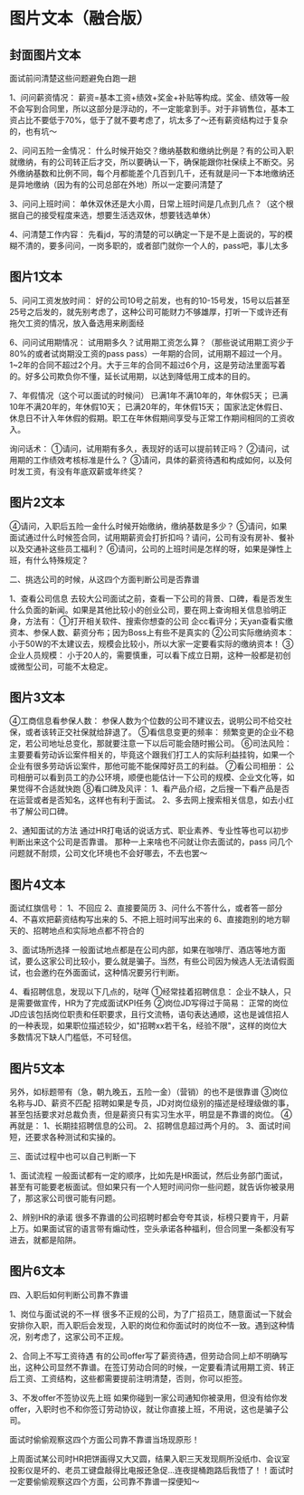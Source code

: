 # 图片文本（融合版）

## 封面图片文本

面试前问清楚这些问题避免白跑一趟

1、问问薪资情况：
薪资=基本工资+绩效+奖金+补贴等构成。奖金、绩效等一般不会写到合同里，所以这部分是浮动的，不一定能拿到手。对于非销售位，基本工资占比不要低于70%，低于了就不要考虑了，坑太多了～还有薪资结构过于复杂的，也有坑～

2、问问五险一金情况：
什么时候开始交？缴纳基数和缴纳比例是？有的公司入职就缴纳，有的公司转正后才交，所以要确认一下，确保能跟你社保续上不断交。另外缴纳基数和比例不同，每个月都能差个几百到几千，还有就是问一下本地缴纳还是异地缴纳（因为有的公司总部在外地）所以一定要问清楚了

3、问问上班时间：
单休双休还是大小周，日常上班时间是几点到几点？（这个根据自己的接受程度来选，想要生活选双休，想要钱选单休）

4、问清楚工作内容：
先看jd，写的清楚的可以确定一下是不是上面说的，写的模糊不清的，要多问问，一岗多职的，或者部门就你一个人的，pass吧，事儿太多

## 图片1文本

5、问问工资发放时间：
好的公司10号之前发，也有的10-15号发，15号以后甚至25号之后发的，就先别考虑了，这种公司可能财力不够雄厚，打听一下或许还有拖欠工资的情况，放入备选用来刷面经

6、问问试用期情况：
试用期多久？试用期工资怎么算？（那些说试用期工资少于80%的或者试岗期没工资的pass pass）一年期的合同，试用期不超过一个月。1~2年的合同不超过2个月。大于三年的合同不超过6个月，这是劳动法里面写着的。好多公司欺负你不懂，延长试用期，以达到降低用工成本的目的。

7、年假情况（这个可以面试的时候问）
已满1年不满10年的，年休假5天；
已满10年不满20年的，年休假10天；
已满20年的，年休假15天；
国家法定休假日、休息日不计入年休假的假期。职工在年休假期间享受与正常工作期间相同的工资收入。

询问话术：
①请问，试用期有多久，表现好的话可以提前转正吗？
②请问，试用期的工作绩效考核标准是什么？
③请问，具体的薪资待遇和构成如何，以及何时发工资，有没有年底双薪或年终奖？

## 图片2文本

④请问，入职后五险一金什么时候开始缴纳，缴纳基数是多少？
⑤请问，如果面试通过什么时候签合同，试用期薪资会打折扣吗？请问，公司有没有房补、餐补以及交通补这些员工福利？
⑥请问，公司的上班时间是怎样的呀，如果是弹性上班，有什么特殊规定？

二、挑选公司的时候，从这四个方面判断公司是否靠谱

1、查看公司信息
去较大公司面试之前，查看一下公司的背景、口碑，看是否发生什么负面的新闻。如果是其他比较小的创业公司，要在网上查询相关信息验明正身，方法有：
①打开相关软件、搜索你想查的公司
企cc看评分；天yan查看实缴资本、参保人数、薪资分布；因为Boss上有些不是真实的
②公司实际缴纳资本：
小于50W的不太建议去，规模会比较小，所以大家一定要看实际的缴纳资本！
③企业人员规模：
小于20人的，需要慎重，可以看下成立日期，这种一般都是初创或微型公司，可能不太稳定。

## 图片3文本

④工商信息看参保人数：
参保人数为个位数的公司不建议去，说明公司不给交社保，或者该转正交社保就给辞退了。
⑤看信息变更的频率：
频繁变更的企业不稳定，若公司地址总变化，那就要注意一下以后可能会随时搬公司。
⑥司法风险：
主要要看劳动诉讼案件相关的，毕竟这个跟我们打工人的实际利益挂钩，如果一个企业有很多劳动诉讼案件，那他可能不能保障好员工的利益。
⑦看公司相册：
公司相册可以看到员工的办公环境，顺便也能估计一下公司的规模、企业文化等，如果觉得不合适就快跑
⑧看口碑及风评：
1、看产品介绍，之后搜一下看产品是否在运营或者是否知名，这样也有利于面试。
2、多去网上搜索相关信息，如去小红书了解公司口碑。

2、通知面试的方法
通过HR打电话的说话方式、职业素养、专业性等也可以初步判断出来这个公司是否靠谱。
那种一上来啥也不问就让你去面试的，pass
问几个问题就不耐烦，公司文化环境也不会好哪去，不去也罢～

## 图片4文本

面试红旗信号：
1、不回应
2、直接要简历
3、问什么不答什么，或者答一部分
4、不喜欢把薪资结构写出来的
5、不把上班时间写出来的
6、直接跑别的地方聊天的、招聘地点和实际地点都不符合的

3、面试场所选择
一般面试地点都是在公司内部，如果在咖啡厅、酒店等地方面试，要么这家公司比较小，要么就是骗子。当然，有些公司因为候选人无法请假面试，也会邀约在外面面试，这种情况要另行判断。

4、看招聘信息，发现以下几点的，哒咩
①经常挂着招聘信息：
企业不缺人，只是需要做宣传，HR为了完成面试KPI任务
②岗位JD写得过于简易：
正常的岗位JD应该包括岗位职责和任职要求，且行文流畅，语句表达通顺，这也是诚信招人的一种表现，如果职位描述较少，如"招聘xx若干名，经验不限"，这样的岗位大多数情况下缺人门槛低，不可轻信。

## 图片5文本

另外，如标题带有（急，朝九晚五，五险一金）（营销）的也不是很靠谱
③岗位名称与JD、薪资不匹配
招聘如果是专员，JD对岗位级别的描述是经理级做的事，甚至包括要求对总裁负责，但是薪资只有实习生水平，明显是不靠谱的岗位。
④再就是：
1、长期挂招聘信息的公司。
2、招聘信息超过两个月的。
3、面试时间短，还要求各种测试和实操的。

三、面试过程中也可以自己判断一下

1、面试流程
一般面试都有一定的顺序，比如先是HR面试，然后业务部门面试，甚至有可能要老板面试。但如果只有一个人短时间问你一些问题，就告诉你被录用了，那这家公司很可能有问题。

2、辨别HR的承诺
很多不靠谱的公司招聘时都会夸夸其谈，标榜只要肯干，月薪上万。如果面试官的语言带有煽动性，空头承诺各种福利，但合同里一条都没有写进去，就都是陷阱。

## 图片6文本

四、入职后如何判断公司靠不靠谱

1、岗位与面试说的不一样
很多不正规的公司，为了广招员工，随意面试一下就会安排你入职，而入职后会发现，入职的岗位和你面试时的岗位不一致。遇到这种情况，别考虑了，这家公司不正规。

2、合同上不写工资待遇
有的公司offer写了薪资待遇，但劳动合同上却不明确写出，这种公司显然不靠谱。在签订劳动合同的时候，一定要看清试用期工资、转正后工资、工资结构，这些都需要提前注明清楚，否则，你可以拒签。

3、不发offer不签协议先上班
如果你碰到一家公司通知你被录用，但没有给你发offer，入职时也不和你签订劳动协议，就让你直接上班，不用说，这也是骗子公司。

面试时偷偷观察这四个方面公司靠不靠谱当场现原形！

上周面试某公司时HR把饼画得又大又圆，结果入职三天发现厕所没纸巾、会议室投影仪是坏的、老员工键盘敲得比电报还急促...连夜提桶跑路后我悟了！！面试时一定要偷偷观察这四个方面，公司靠不靠谱一探便知～